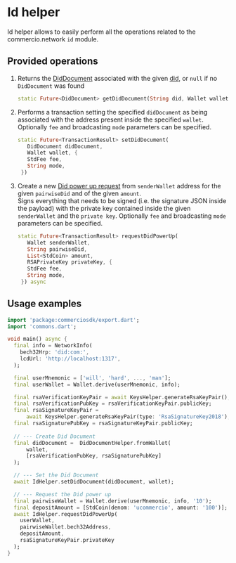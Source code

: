 # Id helper

Id helper allows to easily perform all the operations related to the commercio.network `id` module.

## Provided operations

1. Returns the [DidDocument](../glossary.md) associated with the given [did](../glossary.md), or `null` if no `DidDocument` was found

   ```dart
   static Future<DidDocument> getDidDocument(String did, Wallet wallet) async
   ```

2. Performs a transaction setting the specified `didDocument` as being associated with the address present inside the specified `wallet`. Optionally `fee` and broadcasting `mode` parameters can be specified.

   ```dart
   static Future<TransactionResult> setDidDocument(
      DidDocument didDocument,
      Wallet wallet, {
      StdFee fee,
      String mode,
    })
   ```

3. Create a new [Did power up request](../glossary.md) from `senderWallet` address for the given `pairwiseDid` and of the given `amount`.  
Signs everything that needs to be signed (i.e. the signature JSON inside the payload) with the private key contained inside the given `senderWallet` and the `private key`. Optionally `fee` and broadcasting `mode` parameters can be specified.

   ```dart
   static Future<TransactionResult> requestDidPowerUp(
      Wallet senderWallet,
      String pairwiseDid,
      List<StdCoin> amount,
      RSAPrivateKey privateKey, {
      StdFee fee,
      String mode,
    }) async
   ```

## Usage examples

```dart
import 'package:commerciosdk/export.dart';
import 'commons.dart';

void main() async {
  final info = NetworkInfo(
    bech32Hrp: 'did:com:',
    lcdUrl: 'http://localhost:1317',
  );

  final userMnemonic = ['will', 'hard', ..., 'man'];
  final userWallet = Wallet.derive(userMnemonic, info);

  final rsaVerificationKeyPair = await KeysHelper.generateRsaKeyPair();
  final rsaVerificationPubKey = rsaVerificationKeyPair.publicKey;
  final rsaSignatureKeyPair =
      await KeysHelper.generateRsaKeyPair(type: 'RsaSignatureKey2018');
  final rsaSignaturePubKey = rsaSignatureKeyPair.publicKey;
  
  // --- Create Did Document
  final didDocument =  DidDocumentHelper.fromWallet(
      wallet,
      [rsaVerificationPubKey, rsaSignaturePubKey]
  );

  // --- Set the Did Document
  await IdHelper.setDidDocument(didDocument, wallet);

  // --- Request the Did power up
  final pairwiseWallet = Wallet.derive(userMnemonic, info, '10');
  final depositAmount = [StdCoin(denom: 'ucommercio', amount: '100')];
  await IdHelper.requestDidPowerUp(
    userWallet,
    pairwiseWallet.bech32Address,
    depositAmount,
    rsaSignatureKeyPair.privateKey
  );
}
```
